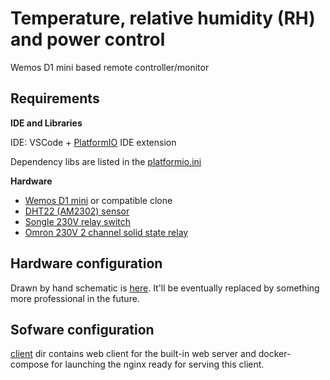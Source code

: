 Temperature, relative humidity (RH) and power control
=====================================================

Wemos D1 mini based remote controller/monitor

## Requirements

**IDE and Libraries**

IDE: VSCode + [PlatformIO](http://platformio.org) IDE extension

Dependency libs are listed in the [platformio.ini](platformio.ini)

**Hardware**

- [Wemos D1 mini](https://wiki.wemos.cc/products:d1:d1_mini) or compatible clone
- [DHT22 (AM2302) sensor](https://learn.adafruit.com/dht)
- [Songle 230V relay switch](http://www.circuitbasics.com/wp-content/uploads/2015/11/5V-Relay-Pinout1.png)
- [Omron 230V 2 channel solid state relay](https://hobbycomponents.com/2362-thickbox_default/5v-2-channel-240v-ac-solid-state-relay.jpg)

## Hardware configuration

Drawn by hand schematic is [here](resources/arduino-grower-schematic-by-hand.jpg). It'll be eventually replaced by something more professional in the future.

## Sofware configuration

[client](client) dir contains web client for the built-in web server and docker-compose for launching the nginx ready for serving this client.

